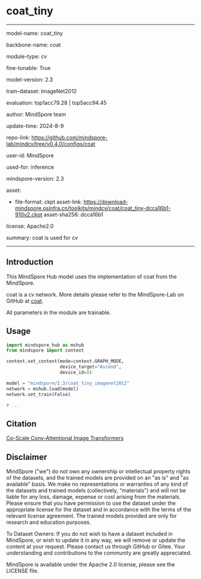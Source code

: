 # coat_tiny

---

model-name: coat_tiny

backbone-name: coat

module-type: cv

fine-tunable: True

model-version: 2.3

train-dataset: ImageNet2012

evaluation: top1acc79.28 | top5acc94.45

author: MindSpore team

update-time: 2024-8-9

repo-link: <https://github.com/mindspore-lab/mindcv/tree/v0.4.0/configs/coat>

user-id: MindSpore

used-for: inference

mindspore-version: 2.3

asset:

-
    file-format: ckpt
    asset-link: <https://download-mindspore.osinfra.cn/toolkits/mindcv/coat/coat_tiny-dcca16b1-910v2.ckpt>
    asset-sha256: dcca16b1

license: Apache2.0

summary: coat is used for cv

---

## Introduction

This MindSpore Hub model uses the implementation of coat from the MindSpore.

coat is a cv network. More details please refer to the MindSpore-Lab on GitHub at [coat](https://github.com/mindspore-lab/mindcv/blob/v0.4.0/configs/coat/README.md).

All parameters in the module are trainable.

## Usage

```python
import mindspore_hub as mshub
from mindspore import context

context.set_context(mode=context.GRAPH_MODE,
                    device_target="Ascend",
                    device_id=0)

model = "mindspore/2.3/coat_tiny_imagenet2012"
network = mshub.load(model)
network.set_train(False)

# ...
```

## Citation

[Co-Scale Conv-Attentional Image Transformers](https://arxiv.org/pdf/2104.06399v2.pdf)

## Disclaimer

MindSpore ("we") do not own any ownership or intellectual property rights of the datasets, and the trained models are provided on an "as is" and "as available" basis. We make no representations or warranties of any kind of the datasets and trained models (collectively, “materials”) and will not be liable for any loss, damage, expense or cost arising from the materials. Please ensure that you have permission to use the dataset under the appropriate license for the dataset and in accordance with the terms of the relevant license agreement. The trained models provided are only for research and education purposes.

To Dataset Owners: If you do not wish to have a dataset included in MindSpore, or wish to update it in any way, we will remove or update the content at your request. Please contact us through GitHub or Gitee. Your understanding and contributions to the community are greatly appreciated.

MindSpore is available under the Apache 2.0 license, please see the LICENSE file.

